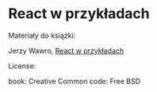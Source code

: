 # React w przykładach

Materiały do książki:

Jerzy Wawro, [React w przykładach](https://verbu.pl/epub/48/react-w-przykladach/)

License:

book: Creative Common
code: Free BSD
